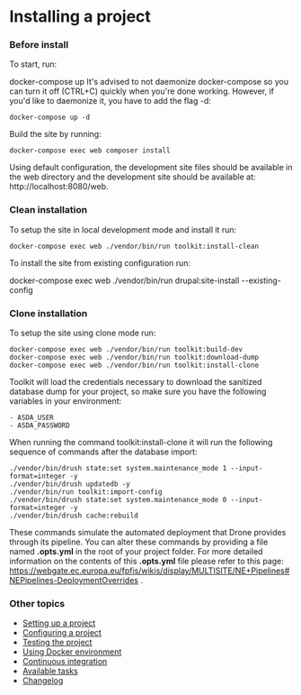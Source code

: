 # Installing a project

### Before install
To start, run:

docker-compose up
It's advised to not daemonize docker-compose so you can turn it off (CTRL+C) quickly when you're done working. However, if you'd like to daemonize it, you have to add the flag -d:

```
docker-compose up -d
```

Build the site by running:
```
docker-compose exec web composer install
```

Using default configuration, the development site files should be available in the web directory and the development site should be available at: http://localhost:8080/web.


### Clean installation

To setup the site in local development mode and install it run:

```
docker-compose exec web ./vendor/bin/run toolkit:install-clean
```

To install the site from existing configuration run:

docker-compose exec web ./vendor/bin/run drupal:site-install --existing-config


### Clone installation


To setup the site using clone mode run:

```
docker-compose exec web ./vendor/bin/run toolkit:build-dev
docker-compose exec web ./vendor/bin/run toolkit:download-dump
docker-compose exec web ./vendor/bin/run toolkit:install-clone
```

Toolkit will load the credentials necessary to download the sanitized database dump for your project, so make sure you have the following variables in your environment:

```
- ASDA_USER
- ASDA_PASSWORD
```

When running the command toolkit:install-clone it will run the following sequence of commands after the database import:

```
./vendor/bin/drush state:set system.maintenance_mode 1 --input-format=integer -y
./vendor/bin/drush updatedb -y
./vendor/bin/run toolkit:import-config
./vendor/bin/drush state:set system.maintenance_mode 0 --input-format=integer -y
./vendor/bin/drush cache:rebuild
```

These commands simulate the automated deployment that Drone provides through its pipeline. You can alter these commands by providing a file named **.opts.yml** in the root of your project folder. For more detailed information on the contents of this **.opts.yml** file please refer to this page: https://webgate.ec.europa.eu/fpfis/wikis/display/MULTISITE/NE+Pipelines#NEPipelines-DeploymentOverrides .

### Other topics
- [Setting up a project](/docs/setting-up-project.md)
- [Configuring a project](/docs/configuring-project.md)
- [Testing the project](/docs/testing-project.md)
- [Using Docker environment](/docs/docker-environment.md)
- [Continuous integration](/docs/continuous-integration.md)
- [Available tasks](/docs/available-tasks.md)
- [Changelog](/CHANGELOG.md)